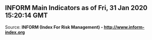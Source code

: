 ## INFORM Main Indicators as of Fri, 31 Jan 2020 15:20:14 GMT

Source: **INFORM (Index For Risk Management) - http://www.inform-index.org**